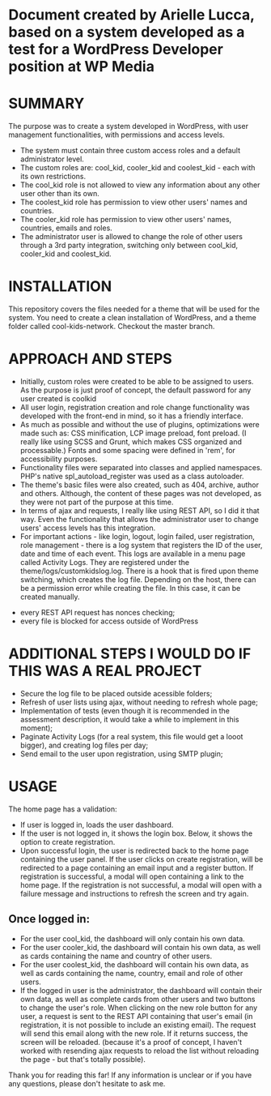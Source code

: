 # Document created by Arielle Lucca, based on a system developed as a test for a WordPress Developer position at WP Media

# SUMMARY
The purpose was to create a system developed in WordPress, with user management functionalities, with permissions and access levels.

- The system must contain three custom access roles and a default administrator level.
- The custom roles are: cool_kid, cooler_kid and coolest_kid - each with its own restrictions. 
- The cool_kid role is not allowed to view any information about any other user other than its own.
- The coolest_kid role has permission to view other users' names and countries. 
- The cooler_kid role has permission to view other users' names, countries, emails and roles.
- The administrator user is allowed to change the role of other users through a 3rd party integration, switching only between cool_kid, cooler_kid and coolest_kid.

# INSTALLATION
This repository covers the files needed for a theme that will be used for the system. You need to create a clean installation of WordPress, and a theme folder called cool-kids-network.
Checkout the master branch.

# APPROACH AND STEPS
- Initially, custom roles were created to be able to be assigned to users. As the purpose is just proof of concept, the default password for any user created is coolkid
- All user login, registration creation and role change functionality was developed with the front-end in mind, so it has a friendly interface.
- As much as possible and without the use of plugins, optimizations were made such as:
CSS minification, LCP image preload, font preload. 
(I really like using SCSS and Grunt, which makes CSS organized and processable.)
Fonts and some spacing were defined in 'rem', for accessibility purposes.
- Functionality files were separated into classes and applied namespaces. PHP's native spl_autoload_register was used as a class autoloader.
- The theme's basic files were also created, such as 404, archive, author and others. Although, the content of these pages was not developed, as they were not part of the purpose at this time.
- In terms of ajax and requests, I really like using REST API, so I did it that way. Even the functionality that allows the administrator user to change users' access levels has this integration.
- For important actions - like login, logout, login failed, user registration, role management - there is a log system that registers the ID of the user, date and time of each event. This logs are available in a menu page called Activity Logs. They are registered under the theme/logs/customkidslog.log.
There is a hook that is fired upon theme switching, which creates the log file. Depending on the host, there can be a permission error while creating the file. In this case, it can be created manually.

* every REST API request has nonces checking;
* every file is blocked for access outside of WordPress

# ADDITIONAL STEPS I WOULD DO IF THIS WAS A REAL PROJECT
- Secure the log file to be placed outside acessible folders;
- Refresh of user lists using ajax, without needing to refresh whole page;
- Implementation of tests (even though it is recommended in the assessment description, it would take a while to implement in this moment);
- Paginate Activity Logs (for a real system, this file would get a looot bigger), and creating log files per day;
- Send email to the user upon registration, using SMTP plugin;


# USAGE
The home page has a validation:
- If user is logged in, loads the user dashboard.
- If the user is not logged in, it shows the login box. Below, it shows the option to create registration. 
- Upon successful login, the user is redirected back to the home page containing the user panel.
If the user clicks on create registration, will be redirected to a page containing an email input and a register button. 
If registration is successful, a modal will open containing a link to the home page.
If the registration is not successful, a modal will open with a failure message and instructions to refresh the screen and try again.

## Once logged in:
- For the user cool_kid, the dashboard will only contain his own data.
- For the user cooler_kid, the dashboard will contain his own data, as well as cards containing the name and country of other users.
- For the user coolest_kid, the dashboard will contain his own data, as well as cards containing the name, country, email and role of other users.
- If the logged in user is the administrator, the dashboard will contain their own data, as well as complete cards from other users and two buttons to change the user's role.
When clicking on the new role button for any user, a request is sent to the REST API containing that user's email (in registration, it is not possible to include an existing email). The request will send this email along with the new role.
If it returns success, the screen will be reloaded. 
(because it's a proof of concept, I haven't worked with resending ajax requests to reload the list without reloading the page - but that's totally possible).


Thank you for reading this far! If any information is unclear or if you have any questions, please don't hesitate to ask me.
